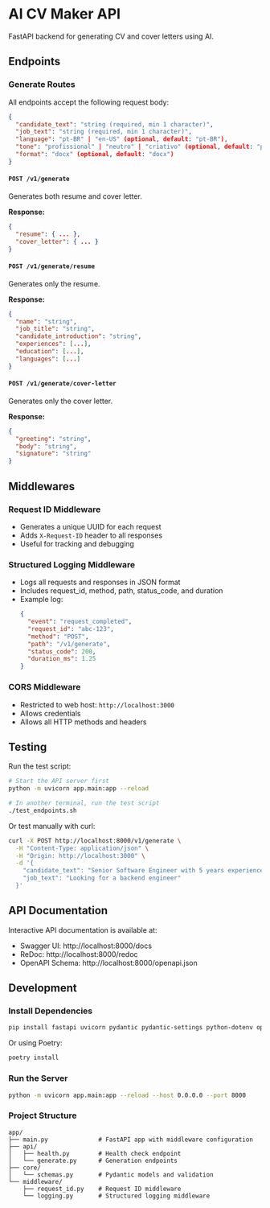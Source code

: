 # AI CV Maker API

FastAPI backend for generating CV and cover letters using AI.

## Endpoints

### Generate Routes

All endpoints accept the following request body:

```json
{
  "candidate_text": "string (required, min 1 character)",
  "job_text": "string (required, min 1 character)",
  "language": "pt-BR" | "en-US" (optional, default: "pt-BR"),
  "tone": "profissional" | "neutro" | "criativo" (optional, default: "profissional"),
  "format": "docx" (optional, default: "docx")
}
```

#### `POST /v1/generate`

Generates both resume and cover letter.

**Response:**
```json
{
  "resume": { ... },
  "cover_letter": { ... }
}
```

#### `POST /v1/generate/resume`

Generates only the resume.

**Response:**
```json
{
  "name": "string",
  "job_title": "string",
  "candidate_introduction": "string",
  "experiences": [...],
  "education": [...],
  "languages": [...]
}
```

#### `POST /v1/generate/cover-letter`

Generates only the cover letter.

**Response:**
```json
{
  "greeting": "string",
  "body": "string",
  "signature": "string"
}
```

## Middlewares

### Request ID Middleware
- Generates a unique UUID for each request
- Adds `X-Request-ID` header to all responses
- Useful for tracking and debugging

### Structured Logging Middleware
- Logs all requests and responses in JSON format
- Includes request_id, method, path, status_code, and duration
- Example log:
  ```json
  {
    "event": "request_completed",
    "request_id": "abc-123",
    "method": "POST",
    "path": "/v1/generate",
    "status_code": 200,
    "duration_ms": 1.25
  }
  ```

### CORS Middleware
- Restricted to web host: `http://localhost:3000`
- Allows credentials
- Allows all HTTP methods and headers

## Testing

Run the test script:

```bash
# Start the API server first
python -m uvicorn app.main:app --reload

# In another terminal, run the test script
./test_endpoints.sh
```

Or test manually with curl:

```bash
curl -X POST http://localhost:8000/v1/generate \
  -H "Content-Type: application/json" \
  -H "Origin: http://localhost:3000" \
  -d '{
    "candidate_text": "Senior Software Engineer with 5 years experience",
    "job_text": "Looking for a backend engineer"
  }'
```

## API Documentation

Interactive API documentation is available at:
- Swagger UI: http://localhost:8000/docs
- ReDoc: http://localhost:8000/redoc
- OpenAPI Schema: http://localhost:8000/openapi.json

## Development

### Install Dependencies

```bash
pip install fastapi uvicorn pydantic pydantic-settings python-dotenv openai
```

Or using Poetry:

```bash
poetry install
```

### Run the Server

```bash
python -m uvicorn app.main:app --reload --host 0.0.0.0 --port 8000
```

### Project Structure

```
app/
├── main.py              # FastAPI app with middleware configuration
├── api/
│   ├── health.py        # Health check endpoint
│   └── generate.py      # Generation endpoints
├── core/
│   └── schemas.py       # Pydantic models and validation
└── middleware/
    ├── request_id.py    # Request ID middleware
    └── logging.py       # Structured logging middleware
```
